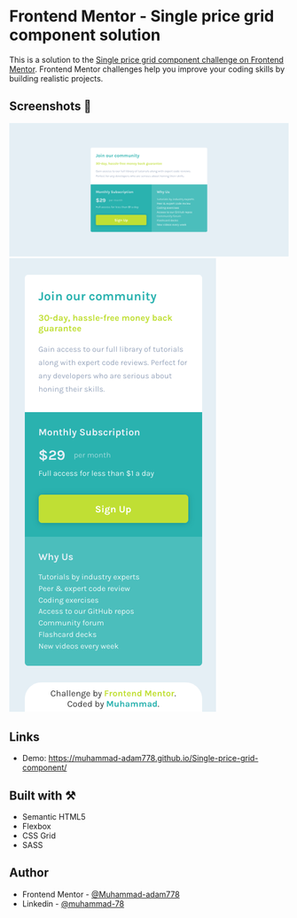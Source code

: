 # Frontend Mentor - Single price grid component solution

This is a solution to the [Single price grid component challenge on Frontend Mentor](https://www.frontendmentor.io/challenges/single-price-grid-component-5ce41129d0ff452fec5abbbc). Frontend Mentor challenges help you improve your coding skills by building realistic projects.

## Screenshots 🎉

![Desktop](./screenshots/img-1.png)
![Mobile](./screenshots/img-2.png)

## Links

- Demo: https://muhammad-adam778.github.io/Single-price-grid-component/

## Built with ⚒️

- Semantic HTML5
- Flexbox
- CSS Grid
- SASS

## Author

- Frontend Mentor - [@Muhammad-adam778](https://www.frontendmentor.io/profile/Muhammad-adam778)
- Linkedin - [@muhammad-78](https://www.linkedin.com/in/muhammad-78)
